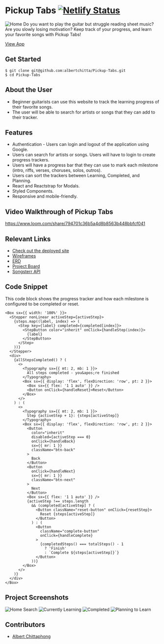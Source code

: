 # Pickup Tabs  [![Netlify Status](https://api.netlify.com/api/v1/badges/a3a30752-2633-4e30-893b-f12652645a17/deploy-status)](https://app.netlify.com/sites/pickuptabs/deploys)
<!-- update the netlify badge above with your own badge that you can find at netlify under settings/general#status-badges -->

![Home](https://user-images.githubusercontent.com/83558122/146853729-8b3181c9-a867-44a0-b0db-85daba1c3f64.PNG)
Do you want to play the guitar but struggle reading sheet music? Are you slowly losing motivation? Keep track of your progress, and learn your favorite songs with Pickup Tabs!

[View App](https://pickuptabs.netlify.app/)

## Get Started <!-- OPTIONAL, but doesn't hurt -->
```
$ git clone git@github.com:albertchitta/Pickup-Tabs.git
$ cd Pickup-Tabs
```
## About the User <!-- This is a scaled down user persona -->
- Beginner guitarists can use this website to track the learning progress of their favorite songs.
- The user will be able to search for artists or songs that they can add to their tracker.

## Features <!-- List your app features using bullets! Do NOT use a paragraph. No one will read that! -->
- Authentication - Users can login and logout of the application using Google.
- Users can search for artists or songs. Users will have to login to create progress trackers.
- Users will have a progress bar that they can use to mark each milestone (intro, riffs, verses, choruses, solos, outros).
- Users can sort the trackers between Learning, Completed, and Planning.
- React and Reactstrap for Modals.
- Styled Components.
- Responsive and mobile-friendly.

## Video Walkthrough of Pickup Tabs <!-- A loom link is sufficient -->
https://www.loom.com/share/794701c36b5a4d8b8563b448bbfcf041

## Relevant Links <!-- Link to all the things that are required outside of the ones that have their own section -->
- [Check out the deployed site](https://pickuptabs.netlify.app/)
- [Wireframes](https://docs.google.com/presentation/d/1q_uiTUlDztvt_vHUVExLs2Lv8HXXmN3VFiuodu7GdL4/edit?usp=sharing)
- [ERD](https://dbdiagram.io/d/61a571178c901501c0d8509f)
- [Project Board](https://github.com/albertchitta/Pickup-Tabs/projects/1)
- [Songsterr API](https://www.songsterr.com/a/wa/api)

## Code Snippet <!-- OPTIONAL, but doesn't hurt -->
This code block shows the progress tracker and how each milestone is configured to be completed or reset.
```
<Box sx={{ width: '100%' }}>
  <Stepper nonLinear activeStep={activeStep}>
    {steps.map((label, index) => (
      <Step key={label} completed={completed[index]}>
        <StepButton color="inherit" onClick={handleStep(index)}>
          {label}
        </StepButton>
      </Step>
    ))}
  </Stepper>
  <div>
    {allStepsCompleted() ? (
      <>
        <Typography sx={{ mt: 2, mb: 1 }}>
          All steps completed - you&apos;re finished
        </Typography>
        <Box sx={{ display: 'flex', flexDirection: 'row', pt: 2 }}>
          <Box sx={{ flex: '1 1 auto' }} />
          <Button onClick={handleReset}>Reset</Button>
        </Box>
      </>
    ) : (
      <>
        <Typography sx={{ mt: 2, mb: 1 }}>
          Step {activeStep + 1}: {steps[activeStep]}
        </Typography>
        <Box sx={{ display: 'flex', flexDirection: 'row', pt: 2 }}>
          <Button
            color="inherit"
            disabled={activeStep === 0}
            onClick={handleBack}
            sx={{ mr: 1 }}
            className="btn-back"
          >
            Back
          </Button>
          <Button
            onClick={handleNext}
            sx={{ mr: 1 }}
            className="btn-next"
          >
            Next
          </Button>
          <Box sx={{ flex: '1 1 auto' }} />
          {activeStep !== steps.length
            && (completed[activeStep] ? (
              <Button className="reset-button" onClick={resetStep}>
                Reset {steps[activeStep]}
              </Button>
            ) : (
              <Button
                className="complete-button"
                onClick={handleComplete}
              >
                {completedSteps() === totalSteps() - 1
                  ? 'Finish'
                  : `Complete ${steps[activeStep]}`}
              </Button>
            ))}
        </Box>
      </>
    )}
  </div>
</Box>
```

## Project Screenshots <!-- These can be inside of your project. Look at the repos from class and see how the images are included in the readme -->
![Home Search](https://user-images.githubusercontent.com/83558122/146853733-5bcffdb9-78e9-4d7d-a760-159a3febf444.PNG)
![Currently Learning](https://user-images.githubusercontent.com/83558122/146853735-0debbc91-ebab-410d-b26a-2a0dad8bc1a8.PNG)
![Completed](https://user-images.githubusercontent.com/83558122/146853739-f54cc992-6dc4-40e8-8c20-87222cdd329d.PNG)
![Planning to Learn](https://user-images.githubusercontent.com/83558122/146853741-151725ca-93d3-4415-9f9e-49d5540c1fba.PNG)

## Contributors
- [Albert Chittaphong](https://github.com/albertchitta)
